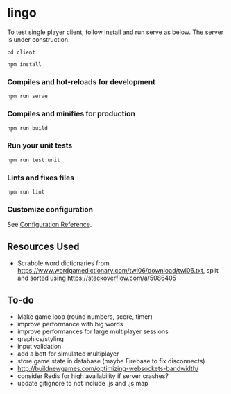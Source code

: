 # lingo

To test single player client, follow install and run serve as below. The server is under construction.

```
cd client
````

```
npm install
```

### Compiles and hot-reloads for development

```
npm run serve
```

### Compiles and minifies for production

```
npm run build
```

### Run your unit tests

```
npm run test:unit
```

### Lints and fixes files

```
npm run lint
```

### Customize configuration

See [Configuration Reference](https://cli.vuejs.org/config/).

## Resources Used

- Scrabble word dictionaries from https://www.wordgamedictionary.com/twl06/download/twl06.txt, split and sorted using https://stackoverflow.com/a/5086405

## To-do

- Make game loop (round numbers, score, timer)
- improve performance with big words
- improve performances for large multiplayer sessions
- graphics/styling
- input validation
- add a bott for simulated multiplayer
- store game state in database (maybe Firebase to fix disconnects)
- http://buildnewgames.com/optimizing-websockets-bandwidth/
- consider Redis for high availability if server crashes?
- update gitignore to not include .js and .js.map
